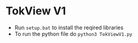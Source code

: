 # TokView V1

- Run ```setup.bat``` to install the reqired libraries
- To run the python file do ```python3 TokViewV1.py```

